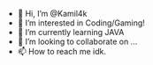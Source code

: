 - 👋 Hi, I’m @Kamil4k
- 👀 I’m interested in Coding/Gaming!
- 🌱 I’m currently learning JAVA
- 💞️ I’m looking to collaborate on ...
- 📫 How to reach me idk.

<!---
Kamil4k/Kamil4k is a ✨ special ✨ repository because its `README.md` (this file) appears on your GitHub profile.
You can click the Preview link to take a look at your changes.
--->
